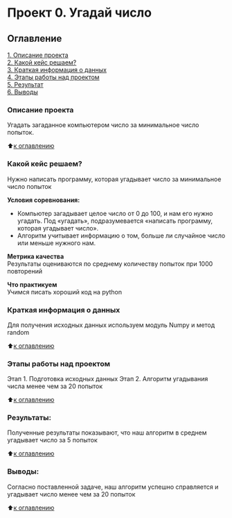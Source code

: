 # Проект 0. Угадай число

## Оглавление  
[1. Описание проекта](https://github.com/CorhariS/sf_data_science/tree/main/Project0/Block1_PYTHON-8_Final-task/README.md#Описание-проекта)  
[2. Какой кейс решаем?](https://github.com/CorhariS/sf_data_science/tree/main/Project0/Block1_PYTHON-8_Final-task/README.md#Какой-кейс-решаем)  
[3. Краткая информация о данных](https://github.com/CorhariS/sf_data_science/tree/main/Project0/Block1_PYTHON-8_Final-task/README.md#Краткая-информация-о-данных)  
[4. Этапы работы над проектом](https://github.com/CorhariS/sf_data_science/tree/main/Project0/Block1_PYTHON-8_Final-task/README.md#Этапы-работы-над-проектом)  
[5. Результат](https://github.com/CorhariS/sf_data_science/tree/main/Project0/Block1_PYTHON-8_Final-task/README.md#Результат)    
[6. Выводы](https://github.com/CorhariS/sf_data_science/tree/main/Project0/Block1_PYTHON-8_Final-task/README.md#Выводы) 

### Описание проекта    
Угадать загаданное компьютером число за минимальное число попыток.

:arrow_up:[к оглавлению](https://github.com/CorhariS/sf_data_science/tree/main/Project0/Block1_PYTHON-8_Final-task/README.md#Оглавление)


### Какой кейс решаем?    
Нужно написать программу, которая угадывает число за минимальное число попыток

**Условия соревнования:**  
- Компьютер загадывает целое число от 0 до 100, и нам его нужно угадать. Под «угадать», подразумевается «написать программу, которая угадывает число».
- Алгоритм учитывает информацию о том, больше ли случайное число или меньше нужного нам.

**Метрика качества**     
Результаты оцениваются по среднему количеству попыток при 1000 повторений

**Что практикуем**     
Учимся писать хороший код на python


### Краткая информация о данных
Для получения исходных данных используем модуль Numpy и метод random
  
:arrow_up:[к оглавлению](https://github.com/CorhariS/sf_data_science/tree/main/Project0/Block1_PYTHON-8_Final-task/README.md#Оглавление)


### Этапы работы над проектом  
Этап 1. Подготовка исходных данных
Этап 2. Алгоритм угадывания числа менее чем за 20 попыток

:arrow_up:[к оглавлению](https://github.com/CorhariS/sf_data_science/tree/main/Project0/Block1_PYTHON-8_Final-task/README.md#Оглавление)


### Результаты:  
Полученные результаты показывают, что наш алгоритм в среднем угадывает число за 5 попыток

:arrow_up:[к оглавлению](https://github.com/CorhariS/sf_data_science/tree/main/Project0/Block1_PYTHON-8_Final-task/README.md#Оглавление)


### Выводы:  
Согласно поставленной задаче, наш алгоритм успешно справляется и угадывает число менее чем за 20 попыток

:arrow_up:[к оглавлению](https://github.com/CorhariS/sf_data_science/tree/main/Project0/Block1_PYTHON-8_Final-task/README.md#Оглавление)


